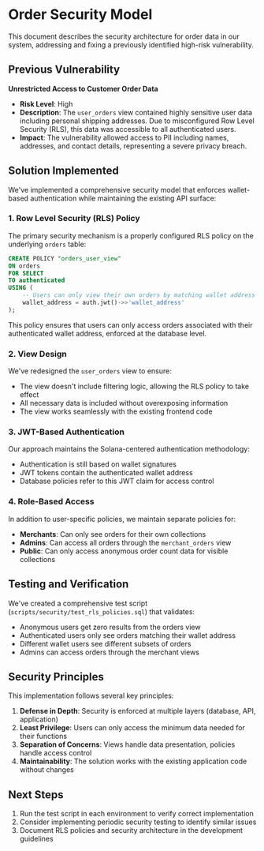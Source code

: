 # Order Security Model

This document describes the security architecture for order data in our system, addressing and fixing a previously identified high-risk vulnerability.

## Previous Vulnerability

**Unrestricted Access to Customer Order Data**
- **Risk Level**: High
- **Description**: The `user_orders` view contained highly sensitive user data including personal shipping addresses. Due to misconfigured Row Level Security (RLS), this data was accessible to all authenticated users.
- **Impact**: The vulnerability allowed access to PII including names, addresses, and contact details, representing a severe privacy breach.

## Solution Implemented

We've implemented a comprehensive security model that enforces wallet-based authentication while maintaining the existing API surface:

### 1. Row Level Security (RLS) Policy

The primary security mechanism is a properly configured RLS policy on the underlying `orders` table:

```sql
CREATE POLICY "orders_user_view"
ON orders
FOR SELECT
TO authenticated
USING (
    -- Users can only view their own orders by matching wallet address from JWT
    wallet_address = auth.jwt()->>'wallet_address'
);
```

This policy ensures that users can only access orders associated with their authenticated wallet address, enforced at the database level.

### 2. View Design

We've redesigned the `user_orders` view to ensure:
- The view doesn't include filtering logic, allowing the RLS policy to take effect
- All necessary data is included without overexposing information
- The view works seamlessly with the existing frontend code

### 3. JWT-Based Authentication

Our approach maintains the Solana-centered authentication methodology:
- Authentication is still based on wallet signatures
- JWT tokens contain the authenticated wallet address
- Database policies refer to this JWT claim for access control

### 4. Role-Based Access

In addition to user-specific policies, we maintain separate policies for:
- **Merchants**: Can only see orders for their own collections
- **Admins**: Can access all orders through the `merchant_orders` view
- **Public**: Can only access anonymous order count data for visible collections

## Testing and Verification

We've created a comprehensive test script (`scripts/security/test_rls_policies.sql`) that validates:
- Anonymous users get zero results from the orders view
- Authenticated users only see orders matching their wallet address
- Different wallet users see different subsets of orders
- Admins can access orders through the merchant views

## Security Principles

This implementation follows several key principles:

1. **Defense in Depth**: Security is enforced at multiple layers (database, API, application)
2. **Least Privilege**: Users can only access the minimum data needed for their functions
3. **Separation of Concerns**: Views handle data presentation, policies handle access control
4. **Maintainability**: The solution works with the existing application code without changes

## Next Steps

1. Run the test script in each environment to verify correct implementation
2. Consider implementing periodic security testing to identify similar issues
3. Document RLS policies and security architecture in the development guidelines 